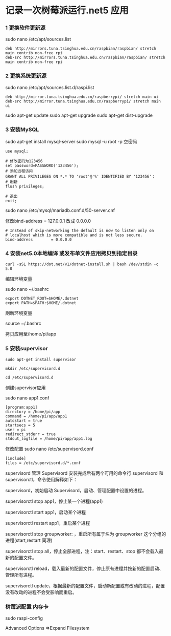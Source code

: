 # 记录一次树莓派运行.net5 应用
### 1 更换软件更新源
sudo nano /etc/apt/sources.list
```
deb http://mirrors.tuna.tsinghua.edu.cn/raspbian/raspbian/ stretch main contrib non-free rpi
deb-src http://mirrors.tuna.tsinghua.edu.cn/raspbian/raspbian/ stretch main contrib non-free rpi
```
### 2 更换系统更新源
sudo nano /etc/apt/sources.list.d/raspi.list
```
deb http://mirror.tuna.tsinghua.edu.cn/raspberrypi/ stretch main ui
deb-src http://mirror.tuna.tsinghua.edu.cn/raspberrypi/ stretch main ui
```
sudo apt-get update
sudo apt-get upgrade
sudo apt-get dist-upgrade

### 3 安装MySQL
sudo apt-get install mysql-server
sudo mysql -u root -p
空密码
```
use mysql;

# 修改密码为123456
set password=PASSWORD('123456');
# 添加远程访问
GRANT ALL PRIVILEGES ON *.* TO 'root'@'%' IDENTIFIED BY '123456'；
# 刷新
flush privileges;

# 退出
exit;
```
sudo nano /etc/mysql/mariadb.conf.d/50-server.cnf

修改bind-address   = 127.0.0.1  改成 0.0.0.0
```
# Instead of skip-networking the default is now to listen only on
# localhost which is more compatible and is not less secure.
bind-address		= 0.0.0.0
```
### 4 安装net5.0本地编译 或发布单文件应用拷贝到指定目录
```
curl -sSL https://dot.net/v1/dotnet-install.sh | bash /dev/stdin -c 5.0
```
编辑环境变量

sudo nano ~/.bashrc
```
export DOTNET_ROOT=$HOME/.dotnet
export PATH=$PATH:$HOME/.dotnet
```
刷新环境变量

source ~/.bashrc

拷贝应用至/home/pi/app

### 5 安装supervisor
```
sudo apt-get install supervisor

mkdir /etc/supervisord.d

cd /etc/supervisord.d
```
创建supervisor应用

sudo nano app1.conf
```
[program:app1]
directory = /home/pi/app
command = /home/pi/app/app1
autostart = true
startsecs = 5
user = pi
redirect_stderr = true
stdout_logfile = /home/pi/app/app1.log
```
修改配置
sudo nano /etc/supervisord.conf
```
[include]
files = /etc/supervisord.d/*.conf
```
supervisord 管理
Supervisord 安装完成后有两个可用的命令行 supervisord 和 supervisorctl，命令使用解释如下：

supervisord，初始启动 Supervisord，启动、管理配置中设置的进程。

supervisorctl stop app1，停止某一个进程(app1)

supervisorctl start app1，启动某个进程

supervisorctl restart app1，重启某个进程

supervisorctl stop groupworker: ，重启所有属于名为 groupworker 这个分组的进程(start,restart 同理)

supervisorctl stop all，停止全部进程，注：start、restart、stop 都不会载入最新的配置文件。

supervisorctl reload，载入最新的配置文件，停止原有进程并按新的配置启动、管理所有进程。

supervisorctl update，根据最新的配置文件，启动新配置或有改动的进程，配置没有改动的进程不会受影响而重启。

### 树莓派配置 内存卡   
sudo raspi-config

Advanced Options =>Expand Filesystem
